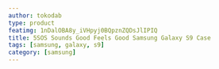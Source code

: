 ```yaml
---
author: tokodab
type: product
featimg: 1nDalOBA8y_iVHpyj0BQpznZQDsJlIPIQ
title: 5SOS Sounds Good Feels Good Samsung Galaxy S9 Case
tags: [samsung, galaxy, s9]
category: [samsung]
---
```

